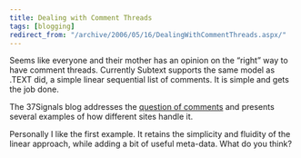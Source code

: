 ```yaml
---
title: Dealing with Comment Threads
tags: [blogging]
redirect_from: "/archive/2006/05/16/DealingWithCommentThreads.aspx/"
---
```


Seems like everyone and their mother has an opinion on the “right” way
to have comment threads. Currently
Subtext supports
the same model as .TEXT did, a simple linear sequential list of
comments. It is simple and gets the job done.

The 37Signals blog addresses the [question of
comments](http://37signals.com/svn/archives2/dealing_with_comment_threads_at_blogs.php "Comment Threads")
and presents several examples of how different sites handle it.

Personally I like the first example. It retains the simplicity and
fluidity of the linear approach, while adding a bit of useful meta-data.
What do you think?

